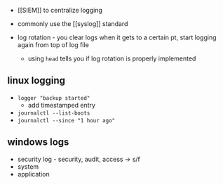 - [[SIEM]] to centralize logging
- commonly use the [[syslog]] standard

- log rotation - you clear logs when it gets to a certain pt, start logging again from top of log file
	- using `head` tells you if log rotation is properly implemented

## linux logging
- `logger "backup started"`
	- add timestamped entry
- `journalctl --list-boots`
- `journalctl --since "1 hour ago"`

## windows logs
- security log - security, audit, access -> s/f
- system
- application